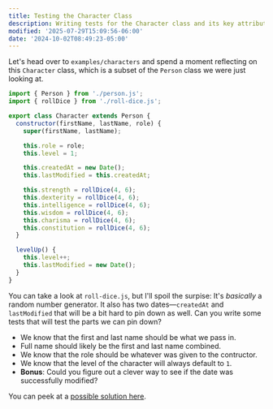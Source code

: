 ```yaml
---
title: Testing the Character Class
description: Writing tests for the Character class and its key attributes.
modified: '2025-07-29T15:09:56-06:00'
date: '2024-10-02T08:49:23-05:00'
---
```


Let's head over to `examples/characters` and spend a moment reflecting on this `Character` class, which is a subset of the `Person` class we were just looking at.

```javascript
import { Person } from './person.js';
import { rollDice } from './roll-dice.js';

export class Character extends Person {
  constructor(firstName, lastName, role) {
    super(firstName, lastName);

    this.role = role;
    this.level = 1;

    this.createdAt = new Date();
    this.lastModified = this.createdAt;

    this.strength = rollDice(4, 6);
    this.dexterity = rollDice(4, 6);
    this.intelligence = rollDice(4, 6);
    this.wisdom = rollDice(4, 6);
    this.charisma = rollDice(4, 6);
    this.constitution = rollDice(4, 6);
  }

  levelUp() {
    this.level++;
    this.lastModified = new Date();
  }
}
```

You can take a look at `roll-dice.js`, but I'll spoil the surpise: It's _basically_ a random number generator. It also has two dates—`createdAt` and `lastModified` that will be a bit hard to pin down as well. Can you write some tests that will test the parts we can pin down?

- We know that the first and last name should be what we pass in.
- Full name should likely be the first and last name combined.
- We know that the role should be whatever was given to the contructor.
- We know that the level of the character will always default to `1`.
- **Bonus**: Could you figure out a clever way to see if the date was successfully modified?

You can peek at a [possible solution here](asymmetric-matchers-solution.md).
